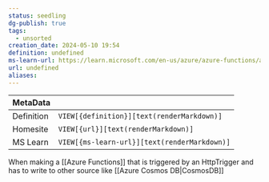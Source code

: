 ```yaml
---
status: seedling
dg-publish: true
tags:
  - unsorted
creation_date: 2024-05-10 19:54
definition: undefined
ms-learn-url: https://learn.microsoft.com/en-us/azure/azure-functions/add-bindings-existing-function?tabs=python-v2%2Cisolated-process%2Cnode-v4&pivots=programming-language-csharp
url: undefined
aliases:
---
```


| MetaData   |                                              |
| ---------- | -------------------------------------------- |
| Definition | `VIEW[{definition}][text(renderMarkdown)]`   |
| Homesite   | `VIEW[{url}][text(renderMarkdown)]`          |
| MS Learn   | `VIEW[{ms-learn-url}][text(renderMarkdown)]` |

When making a [[Azure Functions]] that is triggered by an HttpTrigger and has to write to other source like [[Azure Cosmos DB|CosmosDB]]
